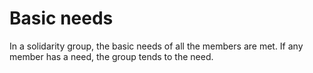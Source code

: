 # Basic needs

In a solidarity group, the basic needs of all the members are met. If any member has a need, the group tends to the need.